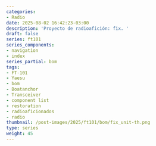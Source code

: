 ```yaml
---
categories:
- Radio
date: 2025-08-02 16:42:23-03:00
description: 'Proyecto de radioafición: fix. '
draft: false
series: ft101
series_components:
- navigation
- index
series_partial: bom
tags:
- FT-101
- Yaesu
- bom
- Boatanchor
- Transceiver
- component list
- restoration
- radioaficionados
- radio
thumbnail: /post-images/2025/ft101/bom/fix_unit-th.png
type: series
weight: 45
---
```

